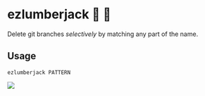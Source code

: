 # ezlumberjack :palm_tree: :hocho:

Delete git branches *selectively* by matching any part of the name.

## Usage

    ezlumberjack PATTERN

![](https://raw.githubusercontent.com/Kraymer/bulkdata/master/ezlumberjack/front.jpg)
